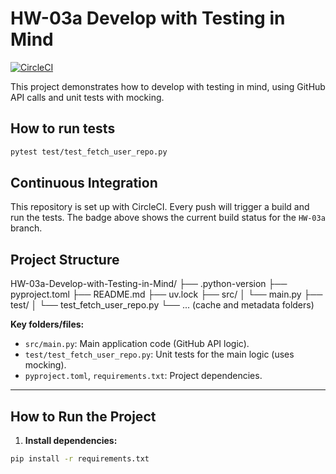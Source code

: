 # HW-03a Develop with Testing in Mind

[![CircleCI](https://circleci.com/gh/endiesworld/codes.svg?style=svg)](https://circleci.com/gh/endiesworld/codes)

This project demonstrates how to develop with testing in mind, using GitHub API calls and unit tests with mocking.

## How to run tests

```bash
pytest test/test_fetch_user_repo.py
```

## Continuous Integration

This repository is set up with CircleCI. Every push will trigger a build and run the tests. The badge above shows the current build status for the `HW-03a` branch.

## Project Structure

HW-03a-Develop-with-Testing-in-Mind/
├── .python-version
├── pyproject.toml
├── README.md
├── uv.lock
├── src/
│   └── main.py
├── test/
│   └── test_fetch_user_repo.py
└── ... (cache and metadata folders)


**Key folders/files:**

- `src/main.py`: Main application code (GitHub API logic).
- `test/test_fetch_user_repo.py`: Unit tests for the main logic (uses mocking).
- `pyproject.toml`, `requirements.txt`: Project dependencies.

---

## How to Run the Project

1. **Install dependencies:**

```bash
pip install -r requirements.txt
```
